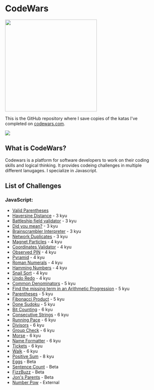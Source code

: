 # CodeWars

<img src="https://miro.medium.com/max/800/0*A9tl7UqgiAG7RNoz.webp" width=300 />

This is the GitHub repository where I save copies of the katas I've completed on
[codewars.com](https://www.codewars.com/).

<img src="https://www.codewars.com/users/SachiGoto/badges/large">

## What is CodeWars?

Codewars is a platform for software developers to work on their coding skills and logical thinking.
It provides codeing challenges in multiple different lanugages. I specialize in Javascript. 

## List of Challenges

### JavaScript:


* [Valid Parentheses](/5kyu/valid-parentheses-5kyu.js)
* [Haversine Distance](js/haversine.js) - 3 kyu
* [Battleship field validator](js/battleship_validator.js) - 3 kyu
* [Did you mean?](js/did_you_mean.js) - 3 kyu
* [Brainscrambler Interpreter](js/brainscrambler.js) - 3 kyu
* [Network Duplicates](js/network_duplicates.js) - 3 kyu
* [Magnet Particles](js/magnet_particles.js) - 4 kyu
* [Coordinates Validator](js/coordinates.js) - 4 kyu
* [Observed PIN](js/observed_pin.js) - 4 kyu
* [Pyramid](js/pyramid.js) - 4 kyu
* [Roman Numerals](js/roman_numerals.js) - 4 kyu
* [Hamming Numbers](js/hamming_numbers.js) - 4 kyu
* [Snail Sort](js/snail_sort.js) - 4 kyu
* [Undo Redo](js/undo_redo.js) - 4 kyu
* [Common Denominators](js/common_denominators.js) - 5 kyu
* [Find the missing term in an Arithmetic Progression](js/missing_num_progression.js) -
  5 kyu
* [Parentheses](js/parentheses.js) - 5 kyu
* [Fibonacci Product](js/fib_product.js) - 5 kyu
* [Done Sudoku](js/done_sudoku.js) - 5 kyu
* [Bit Counting](js/bit_counting.js) - 6 kyu
* [Consecutive Strings](js/consecutive_strings.js) - 6 kyu
* [Running Pace](js/beta/running_pace.js) - 6 kyu
* [Divisors](js/divisors.js) - 6 kyu
* [Group Check](js/group_check.js) - 6 kyu
* [Morse](js/morse_1.js) - 6 kyu
* [Name Formatter](js/name_formatter.js) - 6 kyu
* [Tickets](js/tickets.js) - 6 kyu
* [Walk](js/walk.js) - 6 kyu
* [Positive Sum](js/positive_sum.js) - 8 kyu
* [Eggs](js/eggs.js) - Beta
* [Sentence Count](js/sentence_count.js) - Beta
* [FizzBuzz](js/fizzbuzz.js) - Beta
* [Jon's Parents](js/beta/jon_parents.js) - Beta
* [Number Pow](js/number_pow.js) - External

